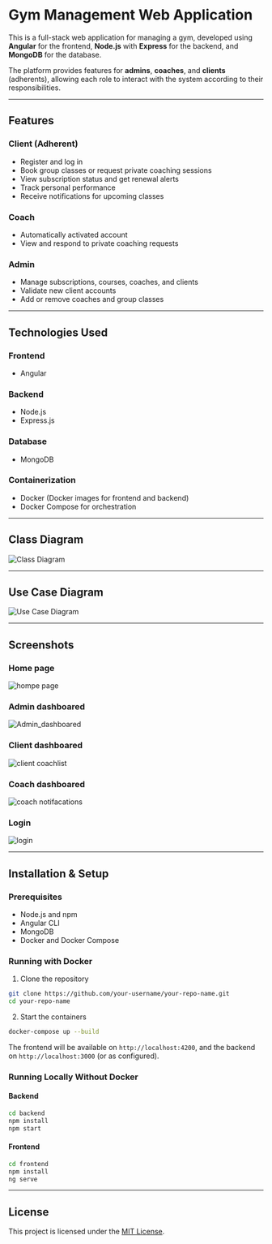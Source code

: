 # Gym Management Web Application

This is a full-stack web application for managing a gym, developed using **Angular** for the frontend, **Node.js** with **Express** for the backend, and **MongoDB** for the database.

The platform provides features for **admins**, **coaches**, and **clients** (adherents), allowing each role to interact with the system according to their responsibilities.

---

## Features

### Client (Adherent)
- Register and log in
- Book group classes or request private coaching sessions
- View subscription status and get renewal alerts
- Track personal performance
- Receive notifications for upcoming classes

### Coach
- Automatically activated account
- View and respond to private coaching requests

### Admin
- Manage subscriptions, courses, coaches, and clients
- Validate new client accounts
- Add or remove coaches and group classes

---

## Technologies Used

### Frontend
- Angular

### Backend
- Node.js
- Express.js

### Database
- MongoDB

### Containerization
- Docker (Docker images for frontend and backend)
- Docker Compose for orchestration

---

## Class Diagram

![Class Diagram](https://github.com/user-attachments/assets/89bfc084-5d0f-404a-985c-27b3d4315e1d)

---

## Use Case Diagram

![Use Case Diagram](https://github.com/user-attachments/assets/5030cc20-fe5e-48cb-ba8e-1eca4e332fe5)

---

## Screenshots
### Home page
![hompe page](https://github.com/user-attachments/assets/c01f0c12-8587-42d6-b59a-e7dc78b0665b)
### Admin dashboared
![Admin_dashboared](https://github.com/user-attachments/assets/85a89eee-3422-4487-8d96-f74c35229bfa)
### Client dashboared
![client coachlist](https://github.com/user-attachments/assets/ca8baa33-abb7-4b89-8d29-4ad58adc0bb4)
### Coach dashboared
![coach notifacations](https://github.com/user-attachments/assets/ddd0d433-686f-40de-82da-fb598135a7e7)
### Login
![login](https://github.com/user-attachments/assets/4732ce57-017b-4568-bd20-b387ac7184f7)

---

## Installation & Setup

### Prerequisites
- Node.js and npm
- Angular CLI
- MongoDB
- Docker and Docker Compose

### Running with Docker

1. Clone the repository

```bash
git clone https://github.com/your-username/your-repo-name.git
cd your-repo-name
```

2. Start the containers

```bash
docker-compose up --build
```

The frontend will be available on `http://localhost:4200`, and the backend on `http://localhost:3000` (or as configured).

### Running Locally Without Docker

#### Backend

```bash
cd backend
npm install
npm start
```

#### Frontend

```bash
cd frontend
npm install
ng serve
```

---

## License

This project is licensed under the [MIT License](LICENSE).
